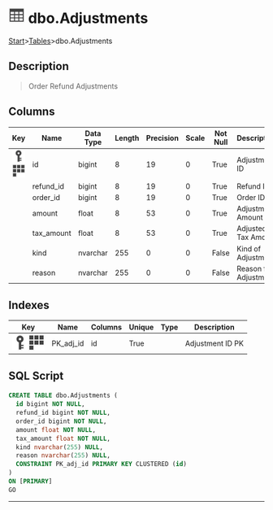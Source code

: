 # ![logo](../Images/table.svg) dbo.Adjustments

[Start](../start.md)>[Tables](./Tables.md)>dbo.Adjustments

## [](#Description) Description

> Order Refund Adjustments

## [](#Columns) Columns

|Key|Name|Data Type|Length|Precision|Scale|Not Null|Description
|---|---|---|---|---|---|---|---
|[![Primary Key PK_adj_id](../Images/primarykey.svg)](#Indexes)[![Cluster Key PK_adj_id](../Images/Cluster.svg)](#Indexes)|id|bigint|8|19|0|True|Adjustment ID|
| |refund_id|bigint|8|19|0|True|Refund ID|
| |order_id|bigint|8|19|0|True|Order ID|
| |amount|float|8|53|0|True|Adjustment Amount|
| |tax_amount|float|8|53|0|True|Adjusted Tax Amount|
| |kind|nvarchar|255|0|0|False|Kind of Adjustment|
| |reason|nvarchar|255|0|0|False|Reason for Adjustment|

## [](#Indexes) Indexes

|Key|Name|Columns|Unique|Type|Description
|---|---|---|---|---|---
|[![Primary Key PK_adj_id](../Images/primarykey.svg)](#Indexes)[![Cluster Key PK_adj_id](../Images/Cluster.svg)](#Indexes)|PK_adj_id|id|True||Adjustment ID PK|

## [](#SqlScript) SQL Script

```SQL
CREATE TABLE dbo.Adjustments (
  id bigint NOT NULL,
  refund_id bigint NOT NULL,
  order_id bigint NOT NULL,
  amount float NOT NULL,
  tax_amount float NOT NULL,
  kind nvarchar(255) NULL,
  reason nvarchar(255) NULL,
  CONSTRAINT PK_adj_id PRIMARY KEY CLUSTERED (id)
)
ON [PRIMARY]
GO
```

___
